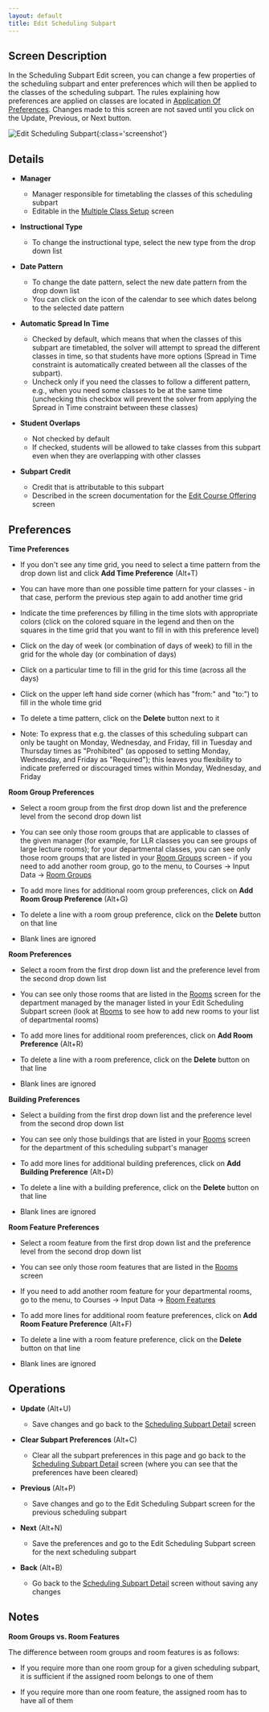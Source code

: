 ```yaml
---
layout: default
title: Edit Scheduling Subpart
---
```



## Screen Description

In the Scheduling Subpart Edit screen, you can change a few properties of the scheduling subpart and enter preferences which will then be applied to the classes of the scheduling subpart. The rules explaining how preferences are applied on classes are located in [Application Of Preferences](application-of-preferences). Changes made to this screen are not saved until you click on the Update, Previous, or Next button.

![Edit Scheduling Subpart](images/edit-scheduling-subpart-1.png){:class='screenshot'}

## Details

* **Manager**
	* Manager responsible for timetabling the classes of this scheduling subpart
	* Editable in the [Multiple Class Setup](multiple-class-setup) screen

* **Instructional Type**
	* To change the instructional type, select the new type from the drop down list

* **Date Pattern**
	* To change the date pattern, select the new date pattern from the drop down list
	* You can click on the icon of the calendar to see which dates belong to the selected date pattern

* **Automatic Spread In Time**
	* Checked by default, which means that when the classes of this subpart are timetabled, the solver will attempt to spread the different classes in time, so that students have more options (Spread in Time constraint is automatically created between all the classes of the subpart).
	* Uncheck only if you need the classes to follow a different pattern, e.g., when you need some classes to be at the same time (unchecking this checkbox will prevent the solver from applying the Spread in Time constraint between these classes)

* **Student Overlaps**
	* Not checked by default
	* If checked, students will be allowed to take classes from this subpart even when they are overlapping with other classes

* **Subpart Credit**
	* Credit that is attributable to this subpart
	* Described in the screen documentation for the [Edit Course Offering](edit-course-offering) screen

## Preferences

**Time Preferences**

* If you don't see any time grid, you need to select a time pattern from the drop down list and click **Add Time Preference** (Alt+T)

* You can have more than one possible time pattern for your classes - in that case, perform the previous step again to add another time grid

* Indicate the time preferences by filling in the time slots with appropriate colors (click on the colored square in the legend and then on the squares in the time grid that you want to fill in with this preference level)

* Click on the day of week (or combination of days of week) to fill in the grid for the whole day (or combination of days)

* Click on a particular time to fill in the grid for this time (across all the days)

* Click on the upper left hand side corner (which has "from:" and "to:") to fill in the whole time grid

* To delete a time pattern, click on the **Delete** button next to it

* Note: To express that e.g. the classes of this scheduling subpart can only be taught on Monday, Wednesday, and Friday, fill in Tuesday and Thursday times as "Prohibited" (as opposed to setting Monday, Wednesday, and Friday as "Required"); this leaves you flexibility to indicate preferred or discouraged times within Monday, Wednesday, and Friday

**Room Group Preferences**

* Select a room group from the first drop down list and the preference level from the second drop down list

* You can see only those room groups that are applicable to classes of the given manager (for example, for LLR classes you can see groups of large lecture rooms); for your departmental classes, you can see only those room groups that are listed in your [Room Groups](room-groups) screen - if you need to add another room group, go to the menu, to Courses → Input Data → [Room Groups](room-groups)

* To add more lines for additional room group preferences, click on **Add Room Group Preference** (Alt+G)

* To delete a line with a room group preference, click on the **Delete** button on that line

* Blank lines are ignored

**Room Preferences**

* Select a room from the first drop down list and the preference level from the second drop down list

* You can see only those rooms that are listed in the [Rooms](rooms) screen for the department managed by the manager listed in your Edit Scheduling Subpart screen (look at [Rooms](rooms) to see how to add new rooms to your list of departmental rooms)

* To add more lines for additional room preferences, click on **Add Room Preference** (Alt+R)

* To delete a line with a room preference, click on the **Delete** button on that line

* Blank lines are ignored

**Building Preferences**

* Select a building from the first drop down list and the preference level from the second drop down list

* You can see only those buildings that are listed in your [Rooms](rooms) screen for the department of this scheduling subpart's manager

* To add more lines for additional building preferences, click on **Add Building Preference** (Alt+D)

* To delete a line with a building preference, click on the **Delete** button on that line

* Blank lines are ignored

**Room Feature Preferences**

* Select a room feature from the first drop down list and the preference level from the second drop down list

* You can see only those room features that are listed in the [Rooms](rooms) screen

* If you need to add another room feature for your departmental rooms, go to the menu, to Courses → Input Data → [Room Features](room-features)

* To add more lines for additional room feature preferences, click on **Add Room Feature Preference** (Alt+F)

* To delete a line with a room feature preference, click on the **Delete** button on that line

* Blank lines are ignored

## Operations

* **Update** (Alt+U)
	* Save changes and go back to the [Scheduling Subpart Detail](scheduling-subpart-detail) screen

* **Clear Subpart Preferences** (Alt+C)
	* Clear all the subpart preferences in this page and go back to the [Scheduling Subpart Detail](scheduling-subpart-detail) screen (where you can see that the preferences have been cleared)

* **Previous** (Alt+P)
	* Save changes and go to the Edit Scheduling Subpart screen for the previous scheduling subpart

* **Next** (Alt+N)
	* Save the preferences and go to the Edit Scheduling Subpart screen for the next scheduling subpart

* **Back** (Alt+B)
	* Go back to the [Scheduling Subpart Detail](scheduling-subpart-detail) screen without saving any changes

## Notes

**Room Groups vs. Room Features**

The difference between room groups and room features is as follows:

* If you require more than one room group for a given scheduling subpart, it is sufficient if the assigned room belongs to one of them

* If you require more than one room feature, the assigned room has to have all of them

